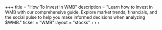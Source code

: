 +++
title = "How To Invest In WMB"
description = "Learn how to invest in WMB with our comprehensive guide. Explore market trends, financials, and the social pulse to help you make informed decisions when analyzing $WMB."
ticker = "WMB"
layout = "stocks"
+++

